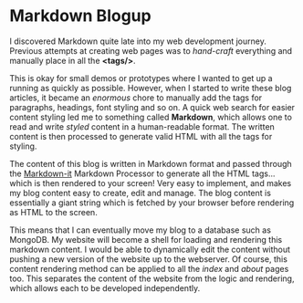 # Markdown Blogup

I discovered Markdown quite late into my web development journey. Previous attempts at creating web pages was to *hand-craft* everything and manually place in all the **\<tags/>**.

This is okay for small demos or prototypes where I wanted to get up a running as quickly as possible. However, when I started to write these blog articles, it became an *enormous* chore to manually add the tags for paragraphs, headings, font styling and so on. A quick web search for easier content styling led me to something called **Markdown**, which allows one to read and write *styled* content in a human-readable format. The written content is then processed to generate valid HTML with all the tags for styling.

The content of this blog is written in Markdown format and passed through the [Markdown-it](https://markdown-it.github.io/) Markdown Processor to generate all the HTML tags... which is then rendered to your screen! Very easy to implement, and makes my blog content easy to create, edit and manage. The blog content is essentially a giant string which is fetched by your browser before rendering as HTML to the screen.

This means that I can eventually move my blog to a database such as MongoDB. My website will become a shell for loading and rendering this markdown content. I would be able to dynamically edit the content without pushing a new version of the website up to the webserver. Of course, this content rendering method can be applied to all the *index* and *about* pages too. This separates the content of the website from the logic and rendering, which allows each to be developed independently.